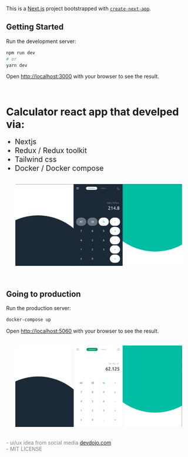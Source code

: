 This is a [Next.js](https://nextjs.org/) project bootstrapped with [`create-next-app`](https://github.com/vercel/next.js/tree/canary/packages/create-next-app).

## Getting Started

Run the development server:

```bash
npm run dev
# or
yarn dev
```

Open [http://localhost:3000](http://localhost:3000) with your browser to see the result.

<br />
<h1>Calculator react app that develped via:</h1>
<ul>
    <li style="font-size: 140%;">Nextjs</li>
    <li style="font-size: 140%;">Redux / Redux toolkit</li>
    <li style="font-size: 140%;">Tailwind css</li>
    <li style="font-size: 140%;">Docker / Docker compose</li>
</ul>

<br />
<div style="display: flex; justify-content: center;">
    <img src="./public/preview1.png" alt="preview1" style="width: 90%; height: auto;">
</div>
<br />
<br />

## Going to production

Run the production server:

```bash
docker-compose up
```

Open [http://localhost:5060](http://localhost:5060) with your browser to see the result.

<br />
<div style="display: flex; justify-content: center;">
    <img src="./public/preview2.png" alt="preview2" style="width: 90%; height: auto;">
</div>
<br />
<br />

<div style="color: gray;">- ui/ux idea from social media <a href="https://devdojo.com/suhailkakar/10-projects-you-can-do-to-become-a-frontend-master" style="text-direction: none">devdojo.com</a></div>
<div style="color: gray;">- MIT LICENSE</div>
